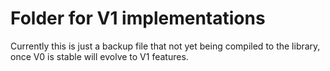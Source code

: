 # Folder for V1 implementations

Currently this is just a backup file that not yet being compiled to the library, once V0 is stable will evolve to V1 features.